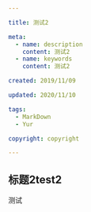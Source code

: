 ```yaml
---

title: 测试2

meta:
  - name: description
    content: 测试2
  - name: keywords
    content: 测试2

created: 2019/11/09

updated: 2020/11/10

tags:
  - MarkDown
  - Yur

copyright: copyright

---
```


## 标题2test2

测试
